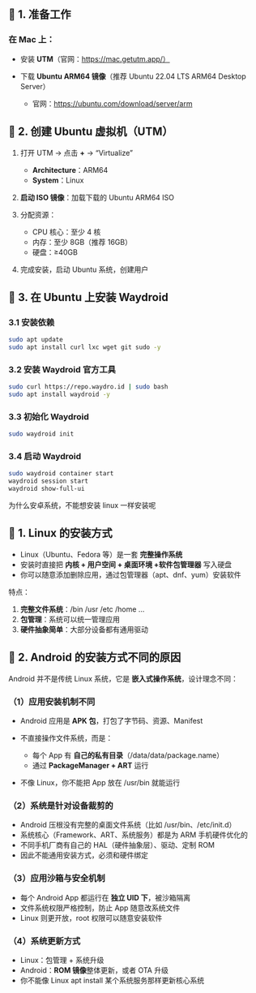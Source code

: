 ## **🔹 1. 准备工作**

  

### **在 Mac 上：**

- 安装 **UTM**（官网：https://mac.getutm.app/）
    
- 下载 **Ubuntu ARM64 镜像**（推荐 Ubuntu 22.04 LTS ARM64 Desktop Server）
    
    - 官网：https://ubuntu.com/download/server/arm

## **🔹 2. 创建 Ubuntu 虚拟机（UTM）**
1. 打开 UTM → 点击 **+** → “Virtualize”
    - **Architecture**：ARM64
    - **System**：Linux
    
2. **启动 ISO 镜像**：加载下载的 Ubuntu ARM64 ISO
3. 分配资源：
    - CPU 核心：至少 4 核
    - 内存：至少 8GB（推荐 16GB）
    - 硬盘：≥40GB
    
4. 完成安装，启动 Ubuntu 系统，创建用户

## **🔹 3. 在 Ubuntu 上安装 Waydroid**

### **3.1 安装依赖**

```bash
sudo apt update
sudo apt install curl lxc wget git sudo -y
```


### **3.2 安装 Waydroid 官方工具**

```bash
sudo curl https://repo.waydro.id | sudo bash
sudo apt install waydroid -y
```

### **3.3 初始化 Waydroid**

```bash
sudo waydroid init
```

### **3.4 启动 Waydroid**

```bash
sudo waydroid container start
waydroid session start
waydroid show-full-ui
```



为什么安卓系统，不能想安装 linux 一样安装呢

## **🔹 1. Linux 的安装方式**

- Linux（Ubuntu、Fedora 等）是一套 **完整操作系统**
- 安装时直接把 **内核 + 用户空间 + 桌面环境 +软件包管理器** 写入硬盘
- 你可以随意添加删除应用，通过包管理器（apt、dnf、yum）安装软件
  

特点：
1. **完整文件系统**：/bin /usr /etc /home …
2. **包管理**：系统可以统一管理应用
3. **硬件抽象简单**：大部分设备都有通用驱动


## **🔹 2. Android 的安装方式不同的原因**

Android 并不是传统 Linux 系统，它是 **嵌入式操作系统**，设计理念不同：
### **（1）应用安装机制不同**
- Android 应用是 **APK 包**，打包了字节码、资源、Manifest
- 不直接操作文件系统，而是：
    - 每个 App 有 **自己的私有目录**（/data/data/package.name）
    - 通过 **PackageManager + ART** 运行
    
- 不像 Linux，你不能把 App 放在 /usr/bin 就能运行
    
### **（2）系统是针对设备裁剪的**
- Android 压根没有完整的桌面文件系统（比如 /usr/bin、/etc/init.d）
- 系统核心（Framework、ART、系统服务）都是为 ARM 手机硬件优化的
- 不同手机厂商有自己的 HAL（硬件抽象层）、驱动、定制 ROM
- 因此不能通用安装方式，必须和硬件绑定
    

### **（3）应用沙箱与安全机制**
- 每个 Android App 都运行在 **独立 UID 下**，被沙箱隔离
- 文件系统权限严格控制，防止 App 随意改系统文件
- Linux 则更开放，root 权限可以随意安装软件
    

### **（4）系统更新方式**
- Linux：包管理 + 系统升级
- Android：**ROM 镜像**整体更新，或者 OTA 升级
- 你不能像 Linux apt install 某个系统服务那样更新核心系统

